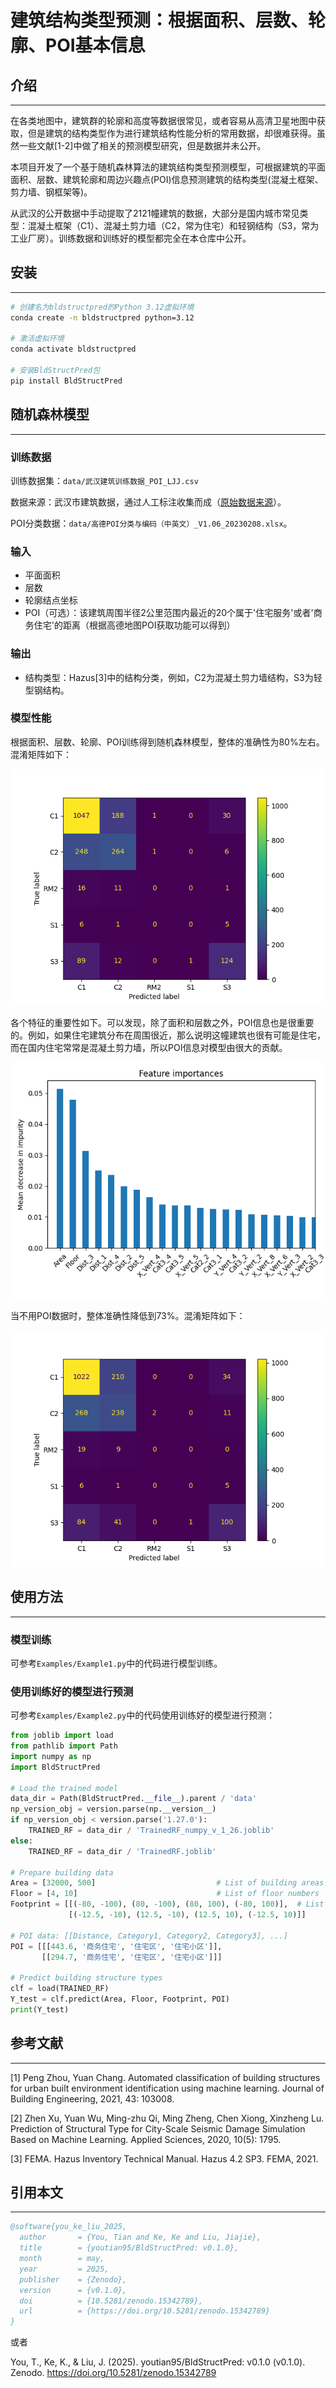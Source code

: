 # 建筑结构类型预测：根据面积、层数、轮廓、POI基本信息

## 介绍
---

在各类地图中，建筑群的轮廓和高度等数据很常见，或者容易从高清卫星地图中获取，但是建筑的结构类型作为进行建筑结构性能分析的常用数据，却很难获得。虽然一些文献[1-2]中做了相关的预测模型研究，但是数据并未公开。

本项目开发了一个基于随机森林算法的建筑结构类型预测模型，可根据建筑的平面面积、层数、建筑轮廓和周边兴趣点(POI)信息预测建筑的结构类型(混凝土框架、剪力墙、钢框架等)。

从武汉的公开数据中手动提取了2121幢建筑的数据，大部分是国内城市常见类型：混凝土框架（C1）、混凝土剪力墙（C2，常为住宅）和轻钢结构（S3，常为工业厂房）。训练数据和训练好的模型都完全在本仓库中公开。

## 安装
---

```bash
# 创建名为bldstructpred的Python 3.12虚拟环境
conda create -n bldstructpred python=3.12

# 激活虚拟环境
conda activate bldstructpred

# 安装BldStructPred包
pip install BldStructPred
```

## 随机森林模型
---

### 训练数据

训练数据集：`data/武汉建筑训练数据_POI_LJJ.csv`

数据来源：武汉市建筑数据，通过人工标注收集而成（[原始数据来源](https://data.wuhan.gov.cn/page/data/data_set_details.html?cataId=380658ec927a4be29e98638f1ff00572)）。

POI分类数据：`data/高德POI分类与编码（中英文）_V1.06_20230208.xlsx`。

### 输入

 - 平面面积
 - 层数
 - 轮廓结点坐标
 - POI（可选）：该建筑周围半径2公里范围内最近的20个属于'住宅服务'或者'商务住宅'的距离（根据高德地图POI获取功能可以得到）

### 输出

 - 结构类型：Hazus[3]中的结构分类，例如，C2为混凝土剪力墙结构，S3为轻型钢结构。

### 模型性能

根据面积、层数、轮廓、POI训练得到随机森林模型，整体的准确性为80%左右。混淆矩阵如下：

![混淆矩阵](figures/ConfusionMatrix.png)

各个特征的重要性如下。可以发现，除了面积和层数之外，POI信息也是很重要的。例如，如果住宅建筑分布在周围很近，那么说明这幢建筑也很有可能是住宅，而在国内住宅常常是混凝土剪力墙，所以POI信息对模型由很大的贡献。

![特征重要性](figures/FeatureImportances.png)

当不用POI数据时，整体准确性降低到73%。混淆矩阵如下：

![混淆矩阵(无POI)](figures/ConfusionMatrix_noPOI.png)

## 使用方法
---

### 模型训练

可参考`Examples/Example1.py`中的代码进行模型训练。

### 使用训练好的模型进行预测

可参考`Examples/Example2.py`中的代码使用训练好的模型进行预测：

```python
from joblib import load
from pathlib import Path
import numpy as np
import BldStructPred

# Load the trained model
data_dir = Path(BldStructPred.__file__).parent / 'data'
np_version_obj = version.parse(np.__version__)
if np_version_obj < version.parse('1.27.0'):
    TRAINED_RF = data_dir / 'TrainedRF_numpy_v_1_26.joblib'
else:
    TRAINED_RF = data_dir / 'TrainedRF.joblib'

# Prepare building data
Area = [32000, 500]                           # List of building areas
Floor = [4, 10]                               # List of floor numbers
Footprint = [[(-80, -100), (80, -100), (80, 100), (-80, 100)],  # List of footprint coordinates
             [(-12.5, -10), (12.5, -10), (12.5, 10), (-12.5, 10)]]
             
# POI data: [[Distance, Category1, Category2, Category3], ...]
POI = [[[443.6, '商务住宅', '住宅区', '住宅小区']], 
       [[294.7, '商务住宅', '住宅区', '住宅小区']]]

# Predict building structure types
clf = load(TRAINED_RF)
Y_test = clf.predict(Area, Floor, Footprint, POI)
print(Y_test)
```

## 参考文献
---
[1] Peng Zhou, Yuan Chang. Automated classification of building structures for urban built environment identification using machine learning. Journal of Building Engineering, 2021, 43: 103008.

[2] Zhen Xu, Yuan Wu, Ming-zhu Qi, Ming Zheng, Chen Xiong, Xinzheng Lu. Prediction of Structural Type for City-Scale Seismic Damage Simulation Based on Machine Learning. Applied Sciences, 2020, 10(5): 1795.

[3] FEMA. Hazus Inventory Technical Manual. Hazus 4.2 SP3. FEMA, 2021.


## 引用本文
---

```bibtex
@software{you_ke_liu_2025,
  author       = {You, Tian and Ke, Ke and Liu, Jiajie},
  title        = {youtian95/BldStructPred: v0.1.0},
  month        = may,
  year         = 2025,
  publisher    = {Zenodo},
  version      = {v0.1.0},
  doi          = {10.5281/zenodo.15342789},
  url          = {https://doi.org/10.5281/zenodo.15342789}
}
```

或者

You, T., Ke, K., & Liu, J. (2025). youtian95/BldStructPred: v0.1.0 (v0.1.0). Zenodo. https://doi.org/10.5281/zenodo.15342789